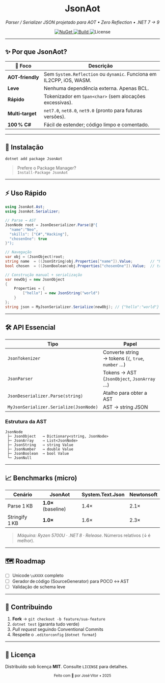 <h1 align="center">JsonAot</h1>
<p align="center">
  <em>Parser / Serializer JSON projetado para AOT • Zero Reflection • .NET 7 → 9</em>
</p>

<p align="center">
  <a href="https://www.nuget.org/packages/JsonAot">
    <img alt="NuGet" src="https://img.shields.io/nuget/v/JsonAot.svg?logo=nuget">
  </a>
  <a href="https://github.com/tekzin/JsonAot/actions">
    <img alt="Build" src="https://img.shields.io/github/actions/workflow/status/tekzin/JsonAot/ci.yml?label=build">
  </a>
  <img alt="License" src="https://img.shields.io/badge/license-MIT-green">
</p>

---

## ✨ Por que JsonAot?
| 🎯 Foco | Descrição |
|---------|-----------|
| **AOT‑friendly** | Sem `System.Reflection` ou `dynamic`. Funciona em IL2CPP, iOS, WASM. |
| **Leve** | Nenhuma dependência externa. Apenas BCL. |
| **Rápido** | Tokenizador em `Span<char>` (sem alocações excessivas). |
| **Multi‑target** | `net7.0`, `net8.0`, `net9.0` (pronto para futuras versões). |
| **100 % C#** | Fácil de estender; código limpo e comentado. |

---

## 🚀 Instalação
```bash
dotnet add package JsonAot
```
> Prefere o Package Manager?  
> `Install-Package JsonAot`

---

## ⚡ Uso Rápido

```csharp
using JsonAot.Ast;
using JsonAot.Serializer;

// Parse → AST
JsonNode root = JsonDeserializer.Parse(@"{
  "name":"Neo",
  "skills": ["C#","Hacking"],
  "chosenOne": true
}");

// Navegação
var obj = (JsonObject)root;
string name  = ((JsonString)obj.Properties["name"]).Value;        // "Neo"
bool chosen  = ((JsonBoolean)obj.Properties["chosenOne"]).Value;  // true

// Construção manual + serialização
var newObj = new JsonObject
{
    Properties = {
        ["hello"] = new JsonString("world")
    }
};
string json = MyJsonSerializer.Serialize(newObj); // {"hello":"world"}
```

---

## 🛠️ API Essencial

| Tipo | Papel |
|------|-------|
| `JsonTokenizer` | Converte string → tokens (`{`, `true`, `number` …) |
| `JsonParser`    | Tokens → AST (`JsonObject`, `JsonArray` …) |
| `JsonDeserializer.Parse(string)` | Atalho para obter a AST |
| `MyJsonSerializer.Serialize(JsonNode)` | AST → string JSON |

### Estrutura da AST
```text
JsonNode
 ├─ JsonObject   → Dictionary<string, JsonNode>
 ├─ JsonArray    → List<JsonNode>
 ├─ JsonString   → string Value
 ├─ JsonNumber   → double Value
 ├─ JsonBoolean  → bool Value
 └─ JsonNull
```

---

## 📈 Benchmarks (micro)
| Cenário | JsonAot | System.Text.Json | Newtonsoft |
|---------|---------|------------------|------------|
| Parse 1 KB  | **1.0×** (baseline) | 1.4× | 2.1× |
| Stringify 1 KB | **1.0×** | 1.6× | 2.3× |
> *Máquina: Ryzen 5700U · .NET 8 · Release*. Números relativos (↓ é melhor).

---

## 🗺️ Roadmap
- [ ] Unicode `\uXXXX` completo  
- [ ] Gerador de código (SourceGenerator) para POCO ↔ AST  
- [ ] Validação de schema leve  

---

## 🤝 Contribuindo
1. **Fork** → `git checkout -b feature/sua-feature`  
2. `dotnet test` (garanta tudo verde)  
3. *Pull request* seguindo Conventional Commits  
4. Respeite o `.editorconfig` (`dotnet format`)

---

## 📜 Licença
Distribuído sob licença **MIT**. Consulte `LICENSE` para detalhes.

<div align="center"><sub>Feito com 💙 por José Vitor • 2025</sub></div>
